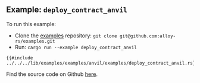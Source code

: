 ## Example: `deploy_contract_anvil`

To run this example:

- Clone the [examples](https://github.com/alloy-rs/examples) repository: `git clone git@github.com:alloy-rs/examples.git`
- Run: `cargo run --example deploy_contract_anvil`

```rust,ignore
{{#include ../../../lib/examples/examples/anvil/examples/deploy_contract_anvil.rs}}
```

Find the source code on Github [here](https://github.com/alloy-rs/examples/tree/main/examples/anvil/examples/deploy_contract_anvil.rs).

